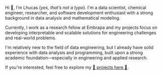 Hi 👋, I'm Lhucas (*yes, that’s not a typo*).
I'm a data scientist, chemical engineer, researcher, and software development enthusiast with a strong background in data analysis and mathematical modeling.

Currently, I work as a research fellow at Embrapa and my projects focus on developing interpretable and scalable solutions for engineering challenges and real-world problems.

I'm relatively new to the field of data engineering, but I already have solid experience with data analysis and programming, built upon a strong academic foundation—especially in engineering and applied research.

If you're interested, feel free to explore my [📁 projects here 📁](./portfolio.md).
